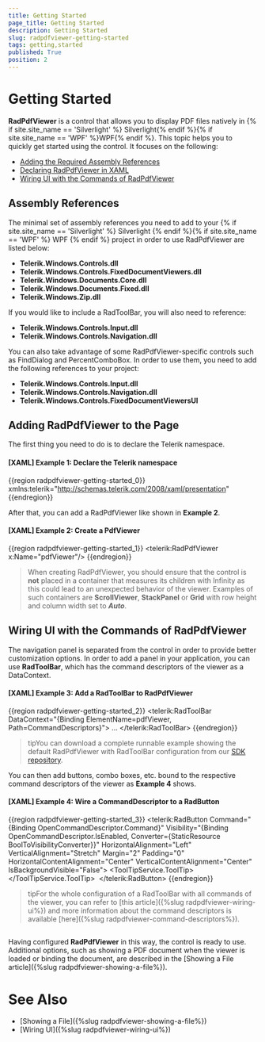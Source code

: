 ```yaml
---
title: Getting Started
page_title: Getting Started
description: Getting Started
slug: radpdfviewer-getting-started
tags: getting,started
published: True
position: 2
---
```


# Getting Started



__RadPdfViewer__ is a control that allows you to display PDF files natively in {% if site.site_name == 'Silverlight' %} Silverlight{% endif %}{% if site.site_name == 'WPF' %}WPF{% endif %}. This topic helps you to quickly get started using the control. It focuses on the following:
      

* [Adding the Required Assembly References](#assembly-references)
* [Declaring RadPdfViewer in XAML](#adding-radpdfviewer-to-the-page)
* [Wiring UI with the Commands of RadPdfViewer](#wiring-ui-with-the-commands-of-radpdfviewer)

## Assembly References

The minimal set of assembly references you need to add to your {% if site.site_name == 'Silverlight' %} Silverlight {% endif %}{% if site.site_name == 'WPF' %} WPF {% endif %} project in order to use RadPdfViewer are listed below:
        

* **Telerik.Windows.Controls.dll**
* **Telerik.Windows.Controls.FixedDocumentViewers.dll**
* **Telerik.Windows.Documents.Core.dll**
* **Telerik.Windows.Documents.Fixed.dll**
* **Telerik.Windows.Zip.dll**

If you would like to include a RadToolBar, you will also need to reference:

* **Telerik.Windows.Controls.Input.dll**
* **Telerik.Windows.Controls.Navigation.dll**

You can also take advantage of some RadPdfViewer-specific controls such as FindDialog and PercentComboBox. In order to use them, you need to add the following references to your project:
        

* **Telerik.Windows.Controls.Input.dll**
* **Telerik.Windows.Controls.Navigation.dll**        
* **Telerik.Windows.Controls.FixedDocumentViewersUI**
            

## Adding RadPdfViewer to the Page

The first thing you need to do is to declare the Telerik namespace.
        

#### __[XAML] Example 1: Declare the Telerik namespace__

{{region radpdfviewer-getting-started_0}}
	xmlns:telerik="http://schemas.telerik.com/2008/xaml/presentation"     
{{endregion}}



After that, you can add a RadPdfViewer like shown in **Example 2**.

#### __[XAML] Example 2: Create a PdfViewer__

{{region radpdfviewer-getting-started_1}}
    <telerik:RadPdfViewer x:Name="pdfViewer"/>
{{endregion}}

> When creating RadPdfViewer, you should ensure that the control is **not** placed in a container that measures its children with Infinity as this could lead to an unexpected behavior of the viewer. Examples of such containers are **ScrollViewer**, **StackPanel** or **Grid** with row height and column width set to ***Auto***. 

## Wiring UI with the Commands of RadPdfViewer

The navigation panel is separated from the control in order to provide better customization options. In order to add a panel in your application, you can use __RadToolBar__, which has the command descriptors of the viewer as a DataContext.
        

#### __[XAML] Example 3: Add a RadToolBar to RadPdfViewer__

{{region radpdfviewer-getting-started_2}}
	<telerik:RadToolBar DataContext="{Binding ElementName=pdfViewer, Path=CommandDescriptors}">
	   …
	</telerik:RadToolBar>
{{endregion}}

>tipYou can download a complete runnable example showing the default RadPdfViewer with RadToolBar configuration from our [SDK repository](https://github.com/telerik/xaml-sdk/tree/master/PdfViewer/FirstLook). 

You can then add buttons, combo boxes, etc. bound to the respective command descriptors of the viewer as **Example 4** shows.

#### __[XAML] Example 4: Wire a CommandDescriptor to a RadButton__

{{region radpdfviewer-getting-started_3}}
	        <telerik:RadButton Command="{Binding OpenCommandDescriptor.Command}" Visibility="{Binding OpenCommandDescriptor.IsEnabled, Converter={StaticResource BoolToVisibilityConverter}}" HorizontalAlignment="Left" VerticalAlignment="Stretch" Margin="2" Padding="0" HorizontalContentAlignment="Center" VerticalContentAlignment="Center" IsBackgroundVisible="False">
	            <ToolTipService.ToolTip>
	                <TextBlock Text="Open" />
	            </ToolTipService.ToolTip>
	            <Image Source="/Telerik.Windows.Controls.FixedDocumentViewers;component/Images/open.png" Stretch="None" />
	        </telerik:RadButton>
{{endregion}}


>tipFor the whole configuration of a RadToolBar with all commands of the viewer, you can refer to [this article]({%slug radpdfviewer-wiring-ui%}) and more information about the command descriptors is available [here]({%slug radpdfviewer-command-descriptors%}).
          

## 

Having configured __RadPdfViewer__ in this way, the control is ready to use. Additional options, such as showing a PDF document when the viewer is loaded or binding the document, are described in the [Showing a File article]({%slug radpdfviewer-showing-a-file%}).
        

# See Also
* [Showing a File]({%slug radpdfviewer-showing-a-file%})
* [Wiring UI]({%slug radpdfviewer-wiring-ui%})